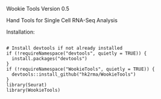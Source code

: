 Wookie Tools
Version 0.5

Hand Tools for Single Cell RNA-Seq Analysis

Installation: 
```{r, install Wookie Tools}

# Install devtools if not already installed
if (!requireNamespace("devtools", quietly = TRUE)) {
  install.packages("devtools")
}
if (!requireNamespace("WookieTools", quietly = TRUE)) {
  devtools::install_github("hk2rma/WookieTools")
}
library(Seurat)
library(WookieTools)

```
